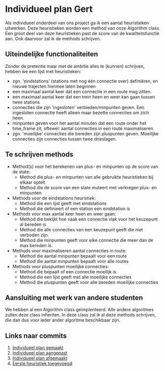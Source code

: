 # Individueel plan Gert
Als individueel onderdeel van ons project ga ik een aantal heuristieken uitwerken. Deze heuristieken worden een method van onze Algorithm class. Een groot deel van deze heuristieken past de score van de kwaliteitsfunctie aan. Ook daarvoor zal ik de methods schrijven. 

## Uiteindelijke functionaliteiten
Zonder de pretentie maar met de ambitie alles te (kunnen) schrijven, hebben we een lijst met heuristieken:
- zgn. 'eindstations' (stations met nog één connectie over) definiëren, en nieuwe trajecten hiermee laten beginnen
- een maximaal aantal keer dat een connectie in een route mag zitten.
- een maximaal aantal keer dat een trein heen en weer kan gaan tussen twee stations
- connecties die zijn 'ingesloten' verbieden/minpunten geven. Een ingesloten connectie heeft alleen maar bezette connecties om zich heen.
- minpunten geven voor het aantal minuten dat een route onder het time_frame zit, oftewel: aantal connecties in een route maximaliseren
- zgn. 'moeilijke' connecties die bereden zijn pluspunten geven. Moeilijke connecties zijn connecties tussen twee drieslagen.

## Te schrijven methods
- Method(s) voor het berekenen van plus- en minpunten op de score van de state:
    - Method die plus- en minpunten van alle gebruikte heuristieken bij elkaar optelt
    - Method die de score van een state muteert met verkregen plus- en minpunten
- Methods voor de eindstations heuristiek:
    - Method die een lijst geeft met eindstations
    - Method die definieert of een station een eindstation is
- Methods voor max aantal keer heen en weer gaan:
    - Method die bekijkt hoe vaak een connectie vlak voor het keuzepunt al bereden is
    - Method die alle connecties van een keuzepunt geeft die niet verboden zijn. 
    - Method die minpunten geeft voor elke connectie die meer dan de max bereden is. 
- Methods voor maximaliseren aantal connecties in route:
    - Method die aantal minpunten bepaalt voor een route
    - Method die aantal minpunten bepaalt voor alle routes
- Methods voor pluspunten moeilijke connecties:
    - Method die bepaalt of een connectie moeilijk is. 
    - Method die een lijst geeft met alle moeilijke connecties
    - Method die pluspunten geeft voor alle bereden moeilijke connecties

## Aansluiting met werk van andere studenten
We hebben al een Algorithm class geïmplenteerd. Alle andere algoritmes zullen deze class inheriten. In deze class zal ik al deze methods schrijven, die dan dus voor ieder ander algoritme beschikbaar zijn. 

## Links naar commits
1. [Individueel plan gemaakt](https://github.com/Hachenberger02/AHRailNL/commit/b0e2d81017bdfc9e84117bd0e7f382c58689b530)
2. [Individueel plan aangepast](https://github.com/Hachenberger02/AHRailNL/commit/707690aec8d5441a268d2386b593826cffb0931e)
3. [Individueel plan afgemaakt](https://github.com/Hachenberger02/AHRailNL/commit/7354273ef3f914a8d582fa09cda12885971b18e2)
4. [Eerste heuristiek toegevoegd](https://github.com/Hachenberger02/AHRailNL/commit/0318f84955a1294a19bffef322dfca98752b4d5a)